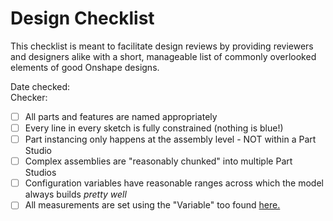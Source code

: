 # Design Checklist
This checklist is meant to facilitate design reviews by providing reviewers and designers alike with a short, manageable list of commonly overlooked elements of good Onshape designs.

Date checked:     
Checker:

- [ ] All parts and features are named appropriately
- [ ] Every line in every sketch is fully constrained (nothing is blue!)
- [ ] Part instancing only happens at the assembly level - NOT within a Part Studio
- [ ] Complex assemblies are "reasonably chunked" into multiple Part Studios
- [ ] Configuration variables have reasonable ranges across which the model always builds *pretty well*
- [ ] All measurements are set using the "Variable" too found [here.](https://cad.onshape.com/documents/78aa66ffe6f1daceb9cfad3d/v/944415a6695f45790aeea4c6/e/1ec09e0e6fb8aa4f8ff957b1)
